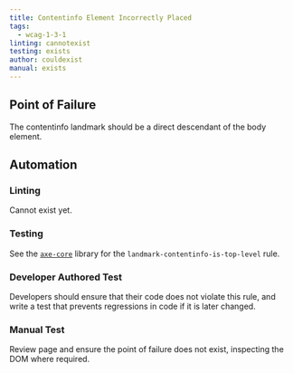 ```yaml
---
title: Contentinfo Element Incorrectly Placed
tags: 
  - wcag-1-3-1
linting: cannotexist
testing: exists
author: couldexist
manual: exists
---
```


## Point of Failure

The contentinfo landmark should be a direct descendant of the body element.

## Automation

### Linting

Cannot exist yet.

### Testing

See the [`axe-core`](https://github.com/dequelabs/axe-core) library for the `landmark-contentinfo-is-top-level` rule.

### Developer Authored Test

Developers should ensure that their code does not violate this rule, and write a test that prevents regressions in code if it is later changed.

### Manual Test

Review page and ensure the point of failure does not exist, inspecting the DOM where required.
